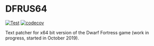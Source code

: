 # DFRUS64

[![Test](https://github.com/dfint/dfrus64/actions/workflows/test.yml/badge.svg)](https://github.com/dfint/dfrus64/actions/workflows/test.yml)
[![codecov](https://codecov.io/gh/dfint/dfrus64/branch/develop/graph/badge.svg?token=hDoXyRj4FB)](https://codecov.io/gh/dfint/dfrus64)

Text patcher for x64 bit version of the Dwarf Fortress game (work in progress, started in October 2019).
